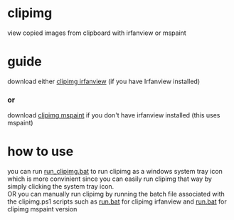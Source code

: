 # clipimg
view copied images from clipboard with irfanview or mspaint

# guide
download either [clipimg irfanview](https://github.com/eightynine77/clipimg/tree/main/clipimg-irfanview) (if you have Irfanview installed) 

### or
download [clipimg mspaint](https://github.com/eightynine77/clipimg/tree/main/clipimg-mspaint-version) if you don't have irfanview installed (this uses mspaint)

# how to use
you can run [run_clipimg.bat](https://github.com/eightynine77/clipimg/blob/main/run_clipimg.bat) to run clipimg as a windows system tray icon which is more convinient since you can easily run clipimg that way by simply clicking the system tray icon.  
OR you can manually run clipimg by running the batch file associated with the clipimg.ps1 scripts such as [run.bat](https://github.com/eightynine77/clipimg/blob/main/clipimg-irfanview/run.bat) for clipimg irfanview and [run.bat](https://github.com/eightynine77/clipimg/blob/main/clipimg-mspaint-version/run.bat) for clipimg mspaint version
